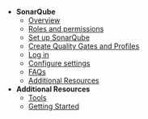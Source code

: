 - **SonarQube**
  - [Overview](sonarqube/sonarqube-overview)
  - [Roles and permissions](sonarqube/sonarqube-users-and-permissions)  
  - [Set up SonarQube](sonarqube/sonarqube-set-up)
  - [Create Quality Gates and Profiles](sonarqube/sonarqube-quality-gates-and-profiles)
  - [Log in](sonarqube/sonarqube-log-in)
  - [Configure settings](sonarqube/sonarqube-configure-settings)
  - [FAQs](sonarqube/sonarqube-faqs) 
  - [Additional Resources](sonarqube/sonarqube-additional-resources)
- **Additional Resources**
  - [Tools](https://docs.developer.tech.gov.sg/docs/ship-hats-tools/#/tools-overview)
  - [Getting Started](https://docs.developer.tech.gov.sg/docs/ship-hats-getting-started/#/)

<!--

- **SonarQube**
  - [Overview](sonarqube/sonarqube-overview)
  - [User journey](sonarqube/sonarqube-user-journey)
  - [Roles and permissions](sonarqube/sonarqube-users-and-permissions)    
  - [Provision](sonarqube/sonarqube-provision)
  - [Assign user groups or users](sonarqube/sonarqube-add)
  - [Retrieve app key and token ID](sonarqube/sonarqube-retrieve)
  - [Configure Community Edition](sonarqube/sonarqube-set-up-community-edition)
  - [Configure Developer Edition](sonarqube/sonarqube-set-up-developer-edition)
  - [Configure GitLab for Sonar scan](sonarqube/sonarqube-configure-gitlab)
  - [Run pipeline](sonarqube/sonarqube-run-pipeline)
  - [Create Quality Gates and Profiles](sonarqube/sonarqube-quality-gates-and-profiles)
  - [Log in](sonarqube/sonarqube-log-in)
  - [Configure settings](sonarqube/sonarqube-configure-settings)
  - [Best Practices](sonarqube/sonarqube-best-practices)
  - [FAQs](sonarqube/sonarqube-faqs) 
  - [Troubleshooting](sonarqube/sonarqube-troubleshooting)
  - [Additional Resources](sonarqube/sonarqube-additional-resources)
- **Additional Resources**
  - [Tools](https://docs.developer.tech.gov.sg/docs/ship-hats-tools/#/tools-overview)
  - [Getting Started](https://docs.developer.tech.gov.sg/docs/ship-hats-getting-started/#/)
  - [Portal](https://docs.developer.tech.gov.sg/docs/ship-hats-portal/#/ship-hats-portal-overview)

-->